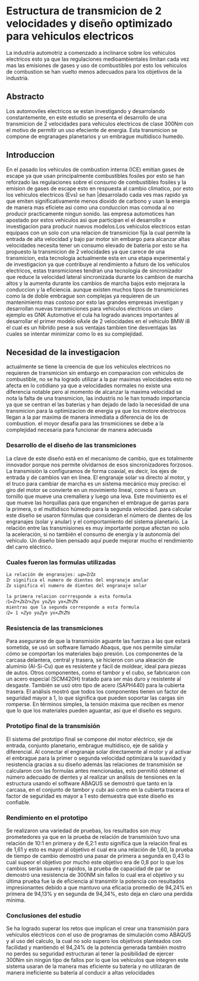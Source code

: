 # Estructura de transmicion de 2 velocidades y diseño optimizado para vehiculos electricos

La industria automotriz a comenzado a inclinarce sobre los vehiculos electricos esto ya que las regulaciones medioambientales limitan cada vez mas las emisiones de gases y uso de combustibles por esto los vehiculos de combustion se han vuelto menos adecuados para los objetivos de la industria.

## Abstracto

Los automoviles electricos se estan investigando y desarrolando constantemente, en este estudio se presenta el desarrollo de una transmicion de 2 velocidades para vehiculos electricos de clase 300Nm con el motivo de permitir un uso efeciente de energia.
Esta transmicion se compone de engranages planetarios y un embrague multidisco humedo.

## Introduccion
En el pasado los vehiculos de combustion interna (ICE) emitian gases de escape ya que usan principalmente combustibles fosiles 
por esto se han reforzado las regulaciones sobre el consumo de combustibles fosiles y la emision de gases de escape esto en respuesta al cambio climatico, por esto los vehiculos electricos (Evs) se han |desarrolado cada ves mas rapido ya que emiten significativamente menos dioxido de carbono y usan la energia de manera mas eficiete asi como una conduccion mas comoda al no producir practicamente ningun sonido.
las empresa automotices han apostado por estos vehiculos asi que participan el el desarrollo e investigacion para producir nuevos modelos.Los vehiculos electricos estan equipaos con un solo con una relacion de transmicion fija la cual permite la entrada de alta velocidad y bajo par motor sin embargo para alcanzar altas velocidades necesita tener un consumo elevado de bateria por esto se ha propuesto la transmicion de 2 velocidades ya que carece de una transmicion, esta tecnologia actualmente esta en una etapa experimental y de investigacion ya que contribuye al rendimiento a futuro de los vehiculos electricos, estas transmiciones tendran una tecnologia de sincronizador  que reduce la velocidad lateral sincronizada durante los cambion de marcha altos y la aumenta durante los cambios de marcha bajos esto mejorara la conduccion y la eficiencia.
aunque existen muchos tipos de transmiciones como la de doble embrague son complejas ya requieren de un mantenimiento mas costoso por esto las grandes empresas investigan y desarrollan nuevas transmiciones para vehiculos electricos un claro ejemplo es GNK Automotive el cula ha logrado avances importantes al desarrollar el primer modelo eAxle de 2 velocidades en el vehiculo BMW i8 el cual es un hibrido pese a sus ventajas tambien tine desventajas las cuales se intentar minimizar como lo es su complejidad.

## Necesidad de la investigacion 
actualmente se tiene la creencia de que los vehiculos electricos no requieren de transmicion sin embargo en comparacion con vehiculos de combustible, no se ha logrado utilizar a la par maximas velocidades esto no afecta en lo cotidiano ya que a velocidades normales no existe una diferencia notable pero al momento de alcanzar la maxima velocidad se nota la falta de una transmicion, las industris no le han tomado importancia ya que se centran el las baterias y han dejado de lado la necesidad de una transmicion para la optimizacion de energia ya que los motore electrocos llegan a la par maxima de manera inmediata a diferencia de los de combustion. el moyor desafia para las trnsmiciones se debe a la complejidad necesaria para funcionar de manera adecuada

### Desarrollo de el diseño de las transmiciones

La clave de este diseño está en el mecanismo de cambio, que es totalmente innovador porque nos permite olvidarnos de esos sincronizadores forzosos. La transmisión la configuramos de forma coaxial, es decir, los ejes de entrada y de cambios van en línea. El engranaje solar va directo al motor, y el truco para cambiar de marcha es un sistema mecánico muy preciso: el giro del motor se convierte en un movimiento lineal, como si fuera un tornillo que mueve una cremallera y luego una leva. Este movimiento es el que mueve las horquillas para que enganchen el embrague de garras para la primera, o el multidisco húmedo para la segunda velocidad.
para calcular este diseño se usaron fórmulas que consideran el número de dientes de los engranajes (solar y anular) y el comportamiento del sistema planetario. La relación entre las transmisiones es muy importante porque afectan no solo la aceleración, si no también el consumo de energía y la autonomía del vehículo. Un diseño bien pensado aquí puede mejorar mucho el rendimiento del carro eléctrico.

### Cuales fueron las formulas utilizadas 

```bash
La relación de engranajes: 𝜔𝑝=Z𝑟Z𝑠
Z𝑟 significa el numero de dientes del engranaje anular
Z𝑠 significa el numero de dientes del engranaje solar
```

```bash
la primera relacion corrresponde a esta formula
𝑖1=Z𝑟+𝑍𝑠Z𝑟×𝑍yo yo𝑍yo yo×𝑍𝑓𝑟𝑍𝑓𝑠
mientras que la segunda corresponde a esta formula
𝑖2= 1 ×𝛧yo yo𝛧yo yo×𝑍𝑓𝑟𝑍𝑓𝑠
```

### Resistencia de las transmiciones

Para asegurarse de que la transmisión aguante las fuerzas a las que estará sometida, se usó un software llamado Abaqus, que nos permite simular cómo se comportan los materiales bajo presión. Los componentes de la carcasa delantera, central y trasera, se hicieron con una aleación de aluminio (Al-Si-Cu) que es resistente y fácil de moldear, ideal para piezas de autos. Otros componentes, como el tambor y el cubo, se fabricaron con un acero especial (SCM420H) tratado para ser más duro y resistente al desgaste. También se usó otro tipo de acero (SAPH440) para la cubierta trasera. El análisis mostró que todos los componentes tienen un factor de seguridad mayor a 1, lo que significa que pueden soportar las cargas sin romperse. En términos simples, la tensión máxima que reciben es menor que lo que los materiales pueden aguantar, así que el diseño es seguro.


### Prototipo final de la transmisión

El sistema del prototipo final se compone del motor eléctrico, eje de entrada, conjunto planetario, embrague multidisco, eje de salida y diferencial.
Al conectar el engranaje solar directamente al motor y al activar el embrague para la primer o segunda velocidad optimizara la suavidad y resistencia gracias a su diseño además las relaciones de transmisión se calcularon con las formulas antes mencionadas, esto permitió obtener el número adecuado de dientes y al realizar un análisis de tensiones en la estructura  usando el software ABAQUS se demostró que tanto en la carcasa, en el conjunto de tambor y cubi asi como en la cubierta tracera el factor de seguridad es mayor a 1 esto demuestra que este diseño es confiable.

### Rendimiento en el prototipo

Se realizaron una variedad de pruebas, los resultados son muy prometedores ya que en la prueba de relación de transmisión tuvo una relación de 10:1 en primera y de 6,2:1 esto significa que la relación final es de 1,61 y esto es mayor al objetivo el cual era una relación de 1,60, la prueba de tiempo de cambio demostró una pasar de primera a segunda en 0,43 lo cual supeor el objetivo por mucho este objetivo era de 0,8 por lo que los cambios serán suaves y rapidos, la prueba de capacidad de par se demostró una resistencia de 300NM sin fallos lo cual era el objetivo  y su última prueba fue la de eficiencia al transmitir la potencia con resultados impresionantes debido a que mantuvo una eficacia promedio de 94,24% en primera de 94,13% y en segunda de 94,34%, esto deja en claro una perdida mínima.

### Conclusiones del estudio

Se ha logrado superar los retos que implican el crear una transmisión para vehículos eléctricos con el uso de programas de simulación como ABAQUS y al uso del calculo, la cual no solo supero los objetivos planteados con facilidad y mantiendo el 94,24% de la potencia generada también mostro no perdes su seguridad estructuran al tener la posibilidad de ejercer 300Nm sin ningún tipo de fallos por lo que los vehículos que integren este sistema usaran de la manera mas eficiente su batería y no utilizaran de manera ineficiente su batería al conducir a altas velocidades 
